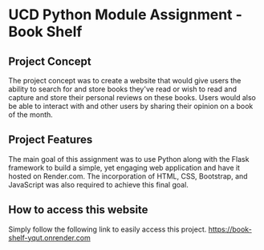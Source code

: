 # UCD Python Module Assignment - Book Shelf

## Project Concept
The project concept was to create a website that would give users the ability to search for and store books they've read or wish to read and capture and store their personal reviews on these books. Users would also be able to interact with and  other users by sharing their opinion on a book of the month.   

## Project Features
The main goal of this assignment was to use Python along with the Flask framework to build a simple, yet engaging web application and have it hosted on Render.com. The incorporation of HTML, CSS, Bootstrap, and JavaScript was also required to achieve this final goal.

## How to access this website
Simply follow the following link to easily access this project.
https://book-shelf-yqut.onrender.com
